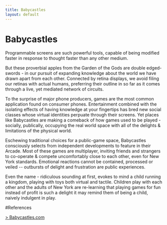 ```yaml
---
title: Babycastles
layout: default
---
```


# Babycastles

Programmable screens are such powerful tools, capable of being modified faster in response to thought faster than any other medium.

But these proverbial apples from the Garden of the Gods are double edged-swords - in our pursuit of expanding knowledge about the world we have drawn apart from each other. Connected by retina displays, we avoid filing our retinas with actual humans, preferring their outline in so far as it comes through a live, yet mediated network of circuits.

To the surprise of major phone producers, games are the most common application found on consumer phones. Entertainment combined with the isolating effects of having knowledge at your fingertips has bred new social classes whose virtual identities perpuate through their screens. Yet places like Babycastles are making a comeback of how games used to be played - socially, publically, occupying the real world space with all of the delights & limitations of the physical world.

Eschewing traditional choices for a public-game space, Babycastles consciously selects from independent developments to feature in their Arcade. Most of these games are multiplayer, inviting friends and strangers to co-operate & compete uncomfortably close to each other, even for New York standards. Emotional reactions cannot be contained, processed or veiled -- outbursts of delight and frustration are public experiences.

Even the name - ridiculous sounding at first, evokes to mind a child running a kingdom, playing with toys both virtual and tactile. Children play with each other and the adults of New York are re-learning that playing games for fun instead of profit is such a delight it may remind them of being a child, naively indulgent in play.

#References

[> Babycastles.com](http://babycastles.com/)
